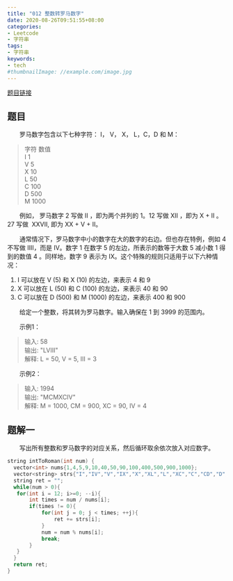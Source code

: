 ```yaml
---
title: "012 整数转罗马数字"
date: 2020-08-26T09:51:55+08:00
categories:
- Leetcode
- 字符串
tags:
- 字符串
keywords:
- tech
#thumbnailImage: //example.com/image.jpg
---
```

[题目链接](https://leetcode-cn.com/problems/integer-to-roman/)
<!--more-->
## 题目
　　罗马数字包含以下七种字符： I， V， X， L，C，D 和 M：
> 字符          数值  
I             1  
V             5  
X             10  
L             50  
C             100  
D             500  
M             1000

　　例如， 罗马数字 2 写做 II ，即为两个并列的 1。12 写做 XII ，即为 X + II 。 27 写做  XXVII, 即为 XX + V + II。

　　通常情况下，罗马数字中小的数字在大的数字的右边。但也存在特例，例如 4 不写做 IIII，而是 IV。数字 1 在数字 5 的左边，所表示的数等于大数 5 减小数 1 得到的数值 4 。同样地，数字 9 表示为 IX。这个特殊的规则只适用于以下六种情况：
1. I 可以放在 V (5) 和 X (10) 的左边，来表示 4 和 9
2. X 可以放在 L (50) 和 C (100) 的左边，来表示 40 和 90
3. C 可以放在 D (500) 和 M (1000) 的左边，来表示 400 和 900

　　给定一个整数，将其转为罗马数字。输入确保在 1 到 3999 的范围内。

　　示例1：
> 输入: 58  
输出: "LVIII"  
解释: L = 50, V = 5, III = 3

　　示例2：
> 输入: 1994  
输出: "MCMXCIV"  
解释: M = 1000, CM = 900, XC = 90, IV = 4

## 题解一
　　写出所有整数和罗马数字的对应关系，然后循环取余依次放入对应数字。
```cpp
string intToRoman(int num) {
  vector<int> nums{1,4,5,9,10,40,50,90,100,400,500,900,1000};
  vector<string> strs{"I","IV","V","IX","X","XL","L","XC","C","CD","D","CM","M"};
  string ret = "";
  while(num > 0){
   for(int i = 12; i>=0; --i){
       int times = num / nums[i];
       if(times != 0){
           for(int j = 0; j < times; ++j){
               ret += strs[i];
           }
           num = num % nums[i];
           break;
       }
   }
  }
  return ret;
}
```
